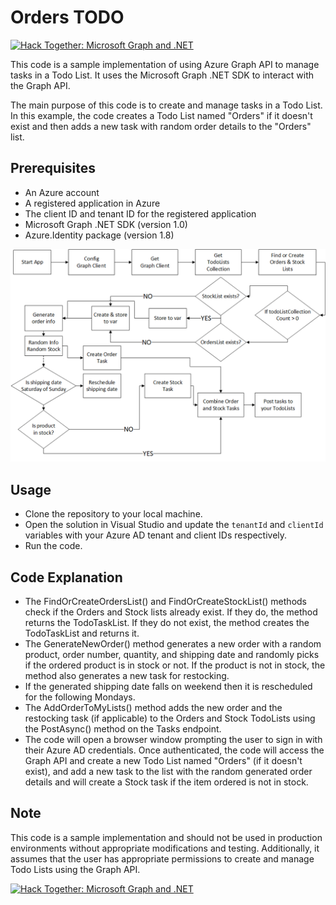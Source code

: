 # Orders TODO

[![Hack Together: Microsoft Graph and .NET](https://img.shields.io/badge/Microsoft%20-Hack--Together-orange?style=for-the-badge&logo=microsoft)](https://github.com/microsoft/hack-together)

This code is a sample implementation of using Azure Graph API to manage tasks in a Todo List. It uses the Microsoft Graph .NET SDK to interact with the Graph API.

The main purpose of this code is to create and manage tasks in a Todo List. In this example, the code creates a Todo List named "Orders" if it doesn't exist and then adds a new task with random order details to the "Orders" list.

## Prerequisites
- An Azure account
- A registered application in Azure
- The client ID and tenant ID for the registered application
- Microsoft Graph .NET SDK (version 1.0)
- Azure.Identity package (version 1.8)

<div style="text-align:center">
  <img src="flowchart/chart.png" />
</div> 

## Usage
- Clone the repository to your local machine.
- Open the solution in Visual Studio and update the `tenantId` and `clientId` variables with your Azure AD tenant and client IDs respectively.
- Run the code.

## Code Explanation
- The FindOrCreateOrdersList() and FindOrCreateStockList() methods check if the Orders and Stock lists already exist. If they do, the method returns the TodoTaskList. If they do not exist, the method creates the TodoTaskList and returns it.
- The GenerateNewOrder() method generates a new order with a random product, order number, quantity, and shipping date and randomly picks if the ordered product is in stock or not. If the product is not in stock, the method also generates a new task for restocking.
- If the generated shipping date falls on weekend then it is rescheduled for the following Mondays.
- The AddOrderToMyLists() method adds the new order and the restocking task (if applicable) to the Orders and Stock TodoLists using the PostAsync() method on the Tasks endpoint.
- The code will open a browser window prompting the user to sign in with their Azure AD credentials. Once authenticated, the code will access the Graph API and create a new Todo List named "Orders" (if it doesn't exist), and add a new task to the list with the random generated order details and will create a Stock task if the item ordered is not in stock.



## Note
This code is a sample implementation and should not be used in production environments without appropriate modifications and testing. Additionally, it assumes that the user has appropriate permissions to create and manage Todo Lists using the Graph API.

[![Hack Together: Microsoft Graph and .NET](https://img.shields.io/badge/Microsoft%20-Hack--Together-orange?style=for-the-badge&logo=microsoft)](https://github.com/microsoft/hack-together)
